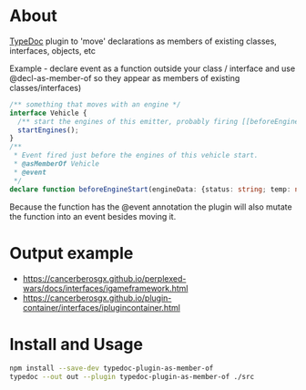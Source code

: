 # About

[TypeDoc](http://typedoc.org) plugin to 'move' declarations as members of existing classes, interfaces, objects, etc 

Example - declare event as a function outside your class / interface and use @decl-as-member-of so they appear as members of existing classes/interfaces)

```ts
/** something that moves with an engine */
interface Vehicle {
  /** start the engines of this emitter, probably firing [[beforeEngineStart]] event */
  startEngines();
}
/**
 * Event fired just before the engines of this vehicle start. 
 * @asMemberOf Vehicle
 * @event 
 */
declare function beforeEngineStart(engineData: {status: string; temp: number; }[]): number;
```

Because the function has the @event annotation the plugin will also mutate the function into an event besides moving it. 

# Output example

 * https://cancerberosgx.github.io/perplexed-wars/docs/interfaces/igameframework.html
 * https://cancerberosgx.github.io/plugin-container/interfaces/iplugincontainer.html


# Install and Usage

```sh
npm install --save-dev typedoc-plugin-as-member-of
typedoc --out out --plugin typedoc-plugin-as-member-of ./src
```
